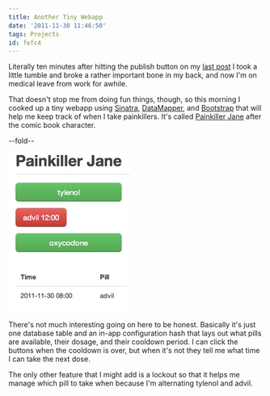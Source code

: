 ```yaml
---
title: Another Tiny Webapp
date: '2011-11-30 11:46:50'
tags: Projects
id: fefc4
---
```


Literally ten minutes after hitting the publish button on my [last post](/concurrency-on-heroku-cedar) I took a little tumble and broke a rather important bone in my back, and now I'm on medical leave from work for awhile.

That doesn't stop me from doing fun things, though, so this morning I cooked up a tiny webapp using [Sinatra][], [DataMapper][], and [Bootstrap][] that will help me keep track of when I take painkillers. It's called [Painkiller Jane][] after the comic book character.

--fold--

<img src="https://github.com/peterkeen/painkillerjane/raw/master/public/screenshot.png">

There's not much interesting going on here to be honest. Basically it's just one database table and an in-app configuration hash that lays out what pills are available, their dosage, and their cooldown period. I can click the buttons when the cooldown is over, but when it's not they tell me what time I can take the next dose.

The only other feature that I might add is a lockout so that it helps me manage which pill to take when because I'm alternating tylenol and advil.

[Sinatra]: http://www.sinatrarb.com/
[DataMapper]: http://datamapper.org/
[Bootstrap]: http://twitter.github.com/bootstrap
[Painkiller Jane]: https://github.com/peterkeen/painkillerjane
